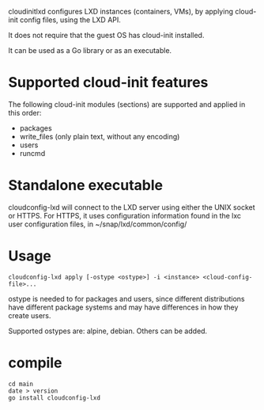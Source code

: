 cloudinitlxd configures LXD instances (containers, VMs), by
applying cloud-init config files, using the LXD API.

It does not require that the guest OS has cloud-init installed.

It can be used as a Go library or as an executable.

# Supported cloud-init features
The following cloud-init modules (sections) are supported and applied in this order:

- packages
- write_files (only plain text, without any encoding)
- users
- runcmd

# Standalone executable
cloudconfig-lxd will connect to the LXD server
using either the UNIX socket or HTTPS.
For HTTPS, it uses configuration information found in the lxc user configuration files,
in ~/snap/lxd/common/config/

# Usage
```
cloudconfig-lxd apply [-ostype <ostype>] -i <instance> <cloud-config-file>...
```
ostype is needed to for packages and users, since different distributions have
different package systems and may have differences in how they create users.

Supported ostypes are: alpine, debian.  Others can be added.
  
# compile

```
cd main
date > version
go install cloudconfig-lxd 
```
